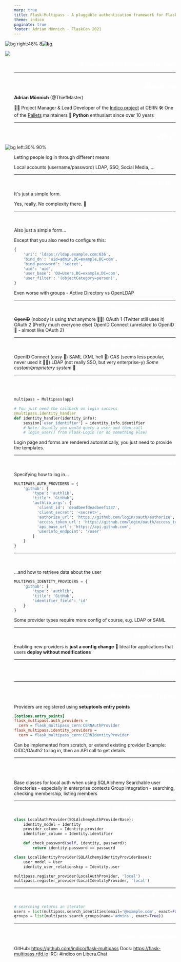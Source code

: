 ```yaml
---
marp: true
title: Flask-Multipass - A pluggable authentication framework for Flask
theme: indico
paginate: true
footer: Adrian Mönnich - FlaskCon 2021
---
```


<!-- _paginate: false -->

<style scoped>
    h1, h2, h3, h4 {
        color: #fff;
    }
    h2 {
        margin-bottom: 0;
    }
    h3 {
        margin-top: 0;
    }
    h2, h3, h4 {
        text-align: right;
    }
    footer {
      text-shadow: none;
      color: #fff;
    }
    img {
      margin-left: -2em;
    }
</style>

![bg right:48% 80%](assets/leeloomultipass.jpg)
![bg](#00a4e4)

![](assets/flask-multipass-long.png)

### A pluggable auth framework for Flask

---

## About me

**Adrian Mönnich** (@ThiefMaster)

👨‍💻 Project Manager & Lead Developer of the [Indico project](https://getindico.io) at CERN
🛠️ One of the [Pallets](https://palletsprojects.com/) maintainers
🐍 **Python** enthusiast since over 10 years

---

## Why?

![bg left:30% 90%](assets/sign-in.png)

Letting people log in through different means

Local accounts (username/password)
LDAP, SSO, Social Media, ...

---

### Local is easy...

It's just a simple form.

<span data-marpit-fragment>Yes, really. No complexity there. 🎉</span>

---

### LDAP is "fun"...

Also just a simple form...

<div data-marpit-fragment>

Except that you also need to configure this:

```python
{
    'uri': 'ldaps://ldap.example.com:636',
    'bind_dn': 'uid=admin,DC=example,DC=com',
    'bind_password': 'secret',
    'uid': 'uid',
    'user_base': 'OU=Users,DC=example,DC=com',
    'user_filter': '(objectCategory=person)',
}
```
</div>

<span data-marpit-fragment>Even worse with groups - Active Directory vs OpenLDAP</span>

---

### What about Social Media?

<span data-marpit-fragment>~~OpenID~~ (nobody is using *that* anymore 🧟‍♂️)</span>
<span data-marpit-fragment>OAuth 1 (Twitter still uses it)</span>
<span data-marpit-fragment>OAuth 2 (Pretty much everyone else)</span>
<span data-marpit-fragment>OpenID Connect (unrelated to OpenID 🤯 - almost like OAuth 2)</span>

---

### Enterprise SSO systems?

<span data-marpit-fragment>OpenID Connect (easy 🎉)</span>
<span data-marpit-fragment>SAML (XML hell 👿)</span>
<span data-marpit-fragment>CAS (seems less popular, never used it 🤷‍♂️)</span>
<span data-marpit-fragment>LDAP (not really SSO, but very enterprise-y)</span>
<span data-marpit-fragment>*Some custom/proprietary system* 🔐</span>

---

## How does Flask-Multipass solve this?

```python
multipass = Multipass(app)

# You just need the callback on login success
@multipass.identity_handler
def identity_handler(identity_info):
    session['user_identifier'] = identity_info.identifier
    # Note: Usually you would query a user and then call
    # login_user() from Flask-Login (or do something else)
```

Login page and forms are rendered automatically, you just need to provide the templates.

---

### Configuring providers

Specifying how to log in...

```python
MULTIPASS_AUTH_PROVIDERS = {
    'github': {
        'type': 'authlib',
        'title': 'GitHub',
        'authlib_args': {
          'client_id': 'deadbeefdeadbeef1337',
          'client_secret': '<secret>',
          'authorize_url': 'https://github.com/login/oauth/authorize',
          'access_token_url': 'https://github.com/login/oauth/access_token',
          'api_base_url': 'https://api.github.com',
          'userinfo_endpoint': '/user'
        }
    }
}
```

---

### Configuring providers

...and how to retrieve data about the user

```python
MULTIPASS_IDENTITY_PROVIDERS = {
    'github': {
        'type': 'authlib',
        'title': 'GitHub',
        'identifier_field': 'id'
    }
}
```

Some provider types require more config of course, e.g. LDAP or SAML

---

### No code needed

Enabling new providers is **just a config change** 🔧
Ideal for applications that users **deploy without modifications**

---

## Live demo

---

## Custom provider types

Providers are registered using **setuptools entry points**

```ini
[options.entry_points]
flask_multipass.auth_providers =
  cern = flask_multipass_cern:CERNAuthProvider
flask_multipass.identity_providers =
  cern = flask_multipass_cern:CERNIdentityProvider
```

Can be implemented from scratch, or extend existing provider
Example: OIDC/OAuth2 to log in, then an API call to get details

---

## Other features

Base classes for local auth when using SQLAlchemy
Searchable user directories - especially in enterprise contexts
Group integration - searching, checking membership, listing members

---

### SQLAlchemy integration

```python
class LocalAuthProvider(SQLAlchemyAuthProviderBase):
    identity_model = Identity
    provider_column = Identity.provider
    identifier_column = Identity.identifier

    def check_password(self, identity, password):
        return identity.password == password

class LocalIdentityProvider(SQLAlchemyIdentityProviderBase):
    user_model = User
    identity_user_relationship = Identity.user

multipass.register_provider(LocalAuthProvider, 'local')
multipass.register_provider(LocalIdentityProvider, 'local')
```

---

### Search & Groups

```python
# searching returns an iterator
users = list(multipass.search_identities(email='@example.com', exact=False))
groups = list(multipass.search_groups(name='admins', exact=True))
```

---

## More information

GitHub: https://github.com/indico/flask-multipass
Docs: https://flask-multipass.rtfd.io
IRC: #indico on Libera.Chat
